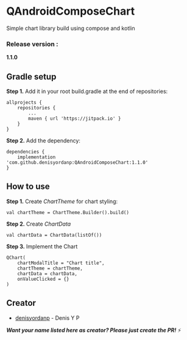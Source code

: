 # QAndroidComposeChart
Simple chart library build using compose and kotlin

### **Release version** : 
**1.1.0**

## Gradle setup

**Step 1.** Add it in your root build.gradle at the end of repositories:
```
allprojects {
    repositories {
        ...
        maven { url 'https://jitpack.io' }
    }
}
```

**Step 2.** Add the dependency:
```
dependencies {
	implementation 'com.github.denisyordanp:QAndroidComposeChart:1.1.0'
}
```

## How to use

**Step 1.** Create _ChartTheme_ for chart styling:
```
val chartTheme = ChartTheme.Builder().build()
```

**Step 2.** Create _ChartData_
```
val chartData = ChartData(listOf())
```

**Step 3.** Implement the Chart
```
QChart(
    chartModalTitle = "Chart title",
    chartTheme = chartTheme,
    chartData = chartData,
    onValueClicked = {}
)
```

## Creator
- [denisyordanp](https://github.com/denisyordanp) - Denis Y P

**_Want your name listed here as creator? Please just create the PR!_** :zap:
